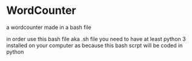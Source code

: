 # WordCounter
a wordcounter made in a bash file 



in order use this bash file aka .sh file you need to have at least python 3 installed on your computer as because this bash scrpt will be coded in python
